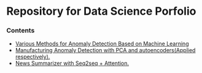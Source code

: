 # Repository for Data Science Porfolio


### Contents

- [Various Methods for Anomaly Detection Based on Machine Learning](https://nanunzoey.tistory.com/entry/%EC%9D%B4%EC%83%81-%ED%83%90%EC%A7%80Anomaly-Detection-%EA%B8%B0%EB%B2%95%EC%9D%98-%EC%A2%85%EB%A5%98)
- [Manufacturing Anomaly Detection with PCA and autoencoders(Applied respectively).](https://github.com/nanunzoey/data-science-portfolio/blob/main/semiconductor_manufacturing_anomaly_detection_advanced.ipynb)
- [News Summarizer with Seq2seq + Attention.](https://github.com/nanunzoey/data-science-portfolio/blob/main/news_summarizer.ipynb)
